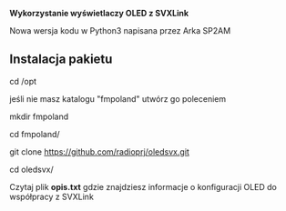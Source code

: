 **Wykorzystanie wyświetlaczy OLED z SVXLink**

Nowa wersja kodu w Python3 napisana przez Arka SP2AM

**Instalacja pakietu**
---------------------

cd /opt

jeśli nie masz katalogu "fmpoland" utwórz go poleceniem

mkdir fmpoland

cd fmpoland/

git clone https://github.com/radioprj/oledsvx.git

cd oledsvx/

Czytaj plik **opis.txt** gdzie znajdziesz informacje o konfiguracji OLED
do współpracy z SVXLink



